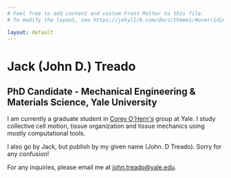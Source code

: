 ```yaml
---
# Feel free to add content and custom Front Matter to this file.
# To modify the layout, see https://jekyllrb.com/docs/themes/#overriding-theme-defaults

layout: default
---
```


# Jack (John D.) Treado
## PhD Candidate - Mechanical Engineering & Materials Science, Yale University

I am currently a graduate student in [Corey O'Hern's](https://jamming.research.yale.edu/) group at Yale. I study collective cell motion, tissue organization and tissue mechanics using mostly computational tools. 

I also go by Jack, but publish by my given name (John. D Treado). Sorry for any confusion!

For any inquiries, please email me at [john.treado@yale.edu](mailto:john.treado@yale.edu). 